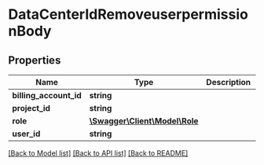 # DataCenterIdRemoveuserpermissionBody

## Properties
Name | Type | Description | Notes
------------ | ------------- | ------------- | -------------
**billing_account_id** | **string** |  | [optional] 
**project_id** | **string** |  | [optional] 
**role** | [**\Swagger\Client\Model\Role**](Role.md) |  | 
**user_id** | **string** |  | 

[[Back to Model list]](../../README.md#documentation-for-models) [[Back to API list]](../../README.md#documentation-for-api-endpoints) [[Back to README]](../../README.md)


